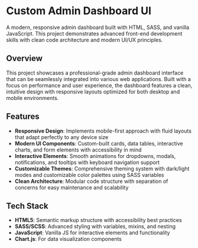 # Custom Admin Dashboard UI

A modern, responsive admin dashboard built with HTML, SASS, and vanilla JavaScript. This project demonstrates advanced front-end development skills with clean code architecture and modern UI/UX principles.

## Overview

This project showcases a professional-grade admin dashboard interface that can be seamlessly integrated into various web applications. Built with a focus on performance and user experience, the dashboard features a clean, intuitive design with responsive layouts optimized for both desktop and mobile environments.

## Features

- **Responsive Design**: Implements mobile-first approach with fluid layouts that adapt perfectly to any device size
- **Modern UI Components**: Custom-built cards, data tables, interactive charts, and form elements with accessibility in mind
- **Interactive Elements**: Smooth animations for dropdowns, modals, notifications, and tooltips with keyboard navigation support
- **Customizable Themes**: Comprehensive theming system with dark/light modes and customizable color palettes using SASS variables
- **Clean Architecture**: Modular code structure with separation of concerns for easy maintenance and scalability
<!-- - **Performance Optimized**: Lazy-loading components, optimized assets, and minimal dependencies for lightning-fast load times
- **Cross-Browser Compatible**: Thoroughly tested across Chrome, Firefox, Safari, and Edge with graceful fallbacks
**Comprehensive Documentation**: Well-commented code with detailed documentation for easy onboarding
 -->
## Tech Stack

- **HTML5**: Semantic markup structure with accessibility best practices
- **SASS/SCSS**: Advanced styling with variables, mixins, and nesting
- **JavaScript**: Vanilla JS for interactive elements and functionality
- **Chart.js**: For data visualization components